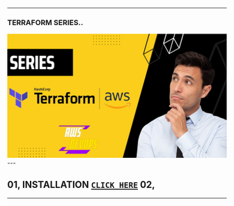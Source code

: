 ----
### TERRAFORM SERIES..
<img src="https://github.com/yuva19102003/DEVOPS-TOOL/blob/master/Terrraform/screenshots/terraform.png?raw=true">
---

01, INSTALLATION [`CLICK HERE`]()
02, 
---

----
